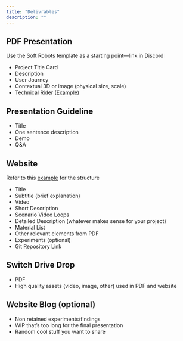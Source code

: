 ```yaml
---
title: "Delivrables"
description: ""
---
```


## PDF Presentation 
Use the Soft Robots template as a starting point—link in Discord
* Project Title Card
* Description
* User Journey
* Contextual 3D or image (physical size, scale)
* Technical Rider ([Example](https://docs.google.com/document/d/1f4hrnj2XuR3KpHsA_YQSYXhEM4lHP1CE2jD_a4I9QwM/edit?tab=t.0#heading=h.c5g0168bf9yx))

## Presentation Guideline
* Title
* One sentence description
* Demo
* Q&A

## Website 
Refer to this [example](https://tiborudvari.com/projects/forget-me/) for the structure
* Title 
* Subtitle (brief explanation)
* Video
* Short Description
* Scenario Video Loops
* Detailed Description (whatever makes sense for your project) 
* Material List
* Other relevant elements from PDF
* Experiments (optional)
* Git Repository Link

## Switch Drive Drop
* PDF
* High quality assets (video, image, other) used in PDF and website

## Website Blog (optional)
* Non retained experiments/findings
* WIP that’s too long for the final presentation
* Random cool stuff you want to share
